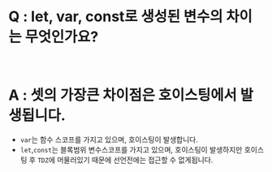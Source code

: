 # Q : let, var, const로 생성된 변수의 차이는 무엇인가요?

<br />

# A : 셋의 가장큰 차이점은 호이스팅에서 발생됩니다.

- `var`는 함수 스코프를 가지고 있으며, 호이스팅이 발생합니다.
- `let`,`const`는 블록범위 변수스코프를 가지고 있으며, 호이스팅이 발생하지만 호이스팅 후 `TDZ`에 머물러있기 때문에 선언전에는 접근할 수 없게됩니다.
